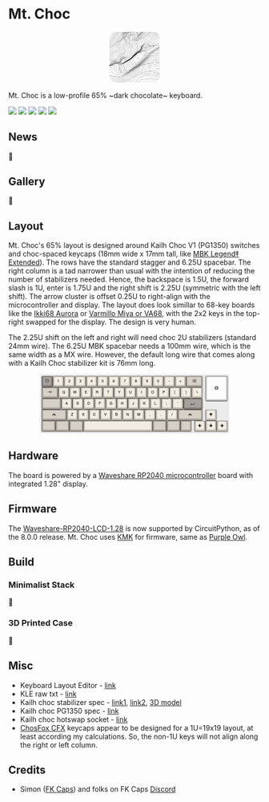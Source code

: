 # Mt. Choc
<p align="center" width="100%">
    <img width="20%" src="assets/Half-Dome-Topo.png">
</p>

Mt. Choc is a low-profile 65% ~dark chocolate~ keyboard.

![](https://img.shields.io/badge/-65%25%20Layout-blue)
![](https://img.shields.io/badge/-Hotswap-brightgreen)
![](https://img.shields.io/badge/-Choc-brown)
![](https://img.shields.io/badge/1U-18x17-orange)
![](https://img.shields.io/badge/-MBK-gray)

## News
🦗

## Gallery
🦗

## Layout
Mt. Choc's 65% layout is designed around Kailh Choc V1 (PG1350) switches and choc-spaced keycaps (18mm wide x 17mm tall, like [MBK Legend‡ Extended](https://fkcaps.com/keycaps/mbk/legend-extended)). The rows have the standard stagger and 6.25U spacebar. The right column is a tad narrower than usual with the intention of reducing the number of stabilizers needed. Hence, the backspace is 1.5U, the forward slash is 1U, enter is 1.75U and the right shift is 2.25U (symmetric with the left shift). The arrow cluster is offset 0.25U to right-align with the microcontroller and display. The layout does look simillar to 68-key boards like  the [Ikki68 Aurora](https://shop.wuquestudio.com/pages/ikki68-aurora) or [Varmillo Miya or VA68](https://en.varmilo.com/keyboardproscenium/product_indexsubject?layout=65&model=Theme%20keyboard), with the 2x2 keys in the top-right swapped for the display. The design is very human.

The 2.25U shift on the left and right will need choc 2U stabilizers (standard 24mm wire). The 6.25U MBK spacebar needs a 100mm wire, which is the same width as a MX wire. However, the default long wire that comes along with a Kailh Choc stabilizer kit is 76mm long.

<p align="center" width="100%">
    <img width="75%" src="assets/mt_choc_kle.png">
</p>

## Hardware
The board is powered by a [Waveshare RP2040 microcontroller](https://www.waveshare.com/rp2040-lcd-1.28.htm) board with integrated 1.28" display. 

## Firmware
The [Waveshare-RP2040-LCD-1.28](https://circuitpython.org/board/waveshare_rp2040_lcd_1_28/) is now supported by CircuitPython, as of the 8.0.0 release. Mt. Choc uses [KMK](http://kmkfw.io/) for firmware, same as [Purple Owl](https://github.com/SonalPinto/purple-owl).

## Build

### Minimalist Stack
🦗

### 3D Printed Case
🦗

## Misc
- Keyboard Layout Editor - [link](http://www.keyboard-layout-editor.com/#/gists/bee63da1aabd22d248c2b8acba987245)
- KLE raw txt - [link](docs/mt-choc-kle.txt)
- Kailh choc stabilizer spec - [link1](https://github.com/keebio/keebio-references/tree/master/Kailh%20Choc%20Stabs), [link2](assets/choc-stab-spec.jpg), [3D model](https://grabcad.com/library/kailh-choc-v1-pg1350-stabilizer-1)
- Kailh choc PG1350 spec - [link](https://cdn-shop.adafruit.com/product-files/5113/CHOC+keyswitch_Kailh-CPG135001D01_C400229.pdf)
- Kailh choc hotswap socket - [link](https://cdn-shop.adafruit.com/product-files/5118/5118-Choc-Socket.pdf)
- [ChosFox CFX](https://chosfox.com/products/chocfox-legends-keycap-set?variant=42753190461634) keycaps appear to be designed for a 1U=19x19 layout, at least according my calculations. So, the non-1U keys will not align along the right or left column.

## Credits
- Simon ([FK Caps](https://fkcaps.com/)) and folks on FK Caps [Discord](https://discord.gg/b5C9H99RYZ)
